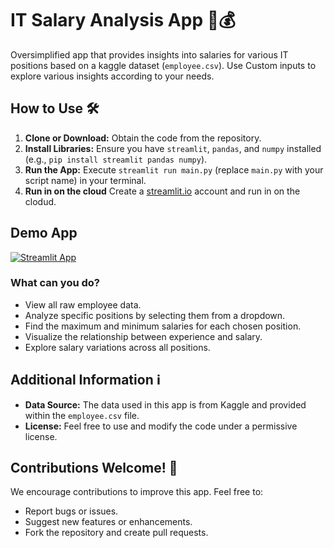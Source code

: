# IT Salary Analysis App 💼💰

Oversimplified app that provides insights into salaries for various IT positions based on a kaggle dataset (`employee.csv`). Use Custom inputs to explore various insights according to your needs.

## How to Use 🛠️
1. **Clone or Download:** Obtain the code from the repository.
2. **Install Libraries:** Ensure you have `streamlit`, `pandas`, and `numpy` installed (e.g., `pip install streamlit pandas numpy`).
3. **Run the App:** Execute `streamlit run main.py` (replace `main.py` with your script name) in your terminal.
4. **Run in on the cloud** Create a [streamlit.io](https://streamlit.io/) account and run in on the clodud.
   
## Demo App

[![Streamlit App](https://static.streamlit.io/badges/streamlit_badge_black_white.svg)](https://marji-data-simulation.streamlit.app/)

### What can you do?
- View all raw employee data.
- Analyze specific positions by selecting them from a dropdown.
- Find the maximum and minimum salaries for each chosen position.
- Visualize the relationship between experience and salary.
- Explore salary variations across all positions.

## Additional Information ℹ️
- **Data Source:** The data used in this app is from Kaggle and provided within the `employee.csv` file.
- **License:** Feel free to use and modify the code under a permissive license.

## Contributions Welcome! 🙌
We encourage contributions to improve this app. Feel free to:
- Report bugs or issues.
- Suggest new features or enhancements.
- Fork the repository and create pull requests.
